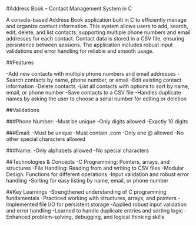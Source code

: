 #Address Book – Contact Management System in C

A console-based Address Book application built in C to efficiently manage and organize contact information. This system allows users to add, search, edit, delete, and list contacts, supporting multiple phone numbers and email addresses for each contact. Contact data is stored in a CSV file, ensuring persistence between sessions. The application includes robust input validations and error handling for reliable and smooth usage.

##Features

-Add new contacts with multiple phone numbers and email addresses
-Search contacts by name, phone number, or email
-Edit existing contact information
-Delete contacts
-List all contacts with options to sort by name, email, or phone number
-Save contacts to a CSV file
-Handles duplicate names by asking the user to choose a serial number for editing or deletion

##Validations

###Phone Number:
-Must be unique
-Only digits allowed
-Exactly 10 digits

###Email:
-Must be unique
-Must contain .com
-Only one @ allowed
-No other special characters allowed

###Name:
-Only alphabets allowed
-No special characters

##Technologies & Concepts
-C Programming: Pointers, arrays, and structures
-File Handling: Reading from and writing to CSV files
-Modular Design: Functions for different operations
-Input validation and robust error handling
-Sorting for easy listing by name, email, or phone number

##Key Learnings
-Strengthened understanding of C programming fundamentals
-Practiced working with structures, arrays, and pointers
-Implemented file I/O for persistent storage
-Applied robust input validation and error handling
-Learned to handle duplicate entries and sorting logic
-Enhanced problem-solving, debugging, and logical thinking skills
